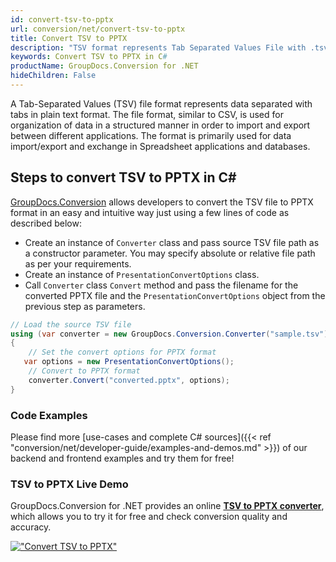 ```yaml
---
id: convert-tsv-to-pptx
url: conversion/net/convert-tsv-to-pptx
title: Convert TSV to PPTX
description: "TSV format represents Tab Separated Values File with .tsv extension. Learn how to convert TSV to PPTX file programmatically in C# language using GroupDocs.Conversion for .NET library."
keywords: Convert TSV to PPTX in C#
productName: GroupDocs.Conversion for .NET
hideChildren: False
---
```


A Tab-Separated Values (TSV) file format represents data separated with tabs in plain text format. The file format, similar to CSV, is used for organization of data in a structured manner in order to import and export between different applications. The format is primarily used for data import/export and exchange in Spreadsheet applications and databases. 

## Steps to convert TSV to PPTX in C#

[GroupDocs.Conversion](https://products.groupdocs.com/conversion/net) allows developers to convert the TSV file to PPTX format in an easy and intuitive way just using a few lines of code as described below:

* Create an instance of `Converter` class and pass source TSV file path as a constructor parameter. You may specify absolute or relative file path as per your requirements. 
* Create an instance of `PresentationConvertOptions` class.
* Call `Converter` class `Convert` method and pass the filename for the converted PPTX file and the `PresentationConvertOptions` object from the previous step as parameters.

```csharp
// Load the source TSV file
using (var converter = new GroupDocs.Conversion.Converter("sample.tsv"))
{
    // Set the convert options for PPTX format
   var options = new PresentationConvertOptions();
    // Convert to PPTX format
    converter.Convert("converted.pptx", options);
}
```

### Code Examples

Please find more [use-cases and complete C# sources]({{< ref "conversion/net/developer-guide/examples-and-demos.md" >}}) of our backend and frontend examples and try them for free!

### TSV to PPTX Live Demo

GroupDocs.Conversion for .NET provides an online [**TSV to PPTX converter**](https://products.groupdocs.app/conversion/tsv-to-pptx), which allows you to try it for free and check conversion quality and accuracy.

[!["Convert TSV to PPTX"](conversion/net/images/convert-to-pptx/convert-tsv-to-pptx.png)](https://products.groupdocs.app/conversion/tsv-to-pptx)